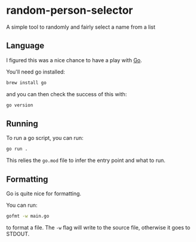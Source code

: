 # random-person-selector
A simple tool to randomly and fairly select a name from a list

## Language

I figured this was a nice chance to have a play with [Go](https://go.dev/doc/tutorial/getting-started).

You'll need go installed: 

```bash
brew install go
```

and you can then check the success of this with: 

```bash
go version
```

## Running

To run a go script, you can run: 

```bash
go run .
```

This relies the `go.mod` file to infer the entry point and what to run. 

## Formatting

Go is quite nice for formatting. 

You can run: 

```bash
gofmt -w main.go
```

to format a file. The `-w` flag will write to the source file, otherwise it goes to STDOUT. 
